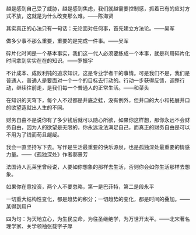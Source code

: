 



越是感到自己受了威胁，越是感到焦虑，我们就越需要控制感，抓着已有的应对方式不放，这就是为什么改变那么难。——陈海贤

其实真正的心法只有一句话：无论面对任何事，首先建立方法论。——吴军

做多少事不那么重要，重要的是完成一件事。——吴军

碎片化时间是一个基本事实，我们这一代人必须要练成一个本事，就是利用碎片化时间拿到实实在在的知识。——罗振宇

不计成本、成败利钝的追求知识，这是专业学者干的事情。可是我们不是，我们是普通人，普通人是要面对一个一个的目标去行动的。行动一步获得反馈，调整行动，继续往前走，是我们每一个普通人的正常生活。——和菜头

在知识的天穹下，每个人不过都是井底之蛙，没有例外，但井口的大小和拓展井口的欲望造就出人生的不同。

财务自由不是说你有了多少钱后就可以随心所欲，如果你这样想，那你永远不会财务自由，因为人的欲望是无限的，你永远没法满足自己，而真正的财务自由是可以不用为了钱而苟且龌龊。

我会一直坚持写下去。写作是生活最重要的快乐源泉，也是孤独深处最重要的情感力量。——《孤独深处》作者郝景芳

法国诗人瓦莱里曾经说，人要如你想象的那样去生活，否则你会如你生活那样去想象。

如果你在意投资，两个人不要忽略，第一是巴菲特，第二是段永平

一切重大结构性变化，都是趋势的积分；一切趋势的变化，都是时间的叠加。——某得到用户

四为句：为天地立心，为生民立命，为往圣继绝学，为万世开太平。——北宋著名理学家、关学领袖张载字子厚